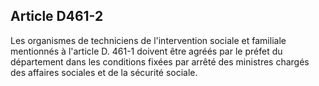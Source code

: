 ## Article D461-2

Les organismes de techniciens de l'intervention sociale et familiale mentionnés à l'article D. 461-1 doivent
être agréés par le préfet du département dans les conditions fixées par arrêté des ministres chargés des
affaires sociales et de la sécurité sociale.

